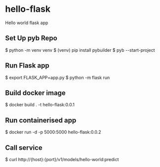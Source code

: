 # hello-flask
Hello world flask app

## Set Up pyb Repo
$ python -m venv venv
$ (venv) pip install pybuilder
$ pyb --start-project

## Run Flask app 
$ export FLASK_APP=app.py
$ python -m flask run

## Build docker image
$ docker build . -t hello-flask:0.0.1

## Run containerised app
$ docker run -d -p 5000:5000 hello-flask:0.0.2

## Call service
$ curl http://{host}:{port}/v1/models/hello-world:predict
